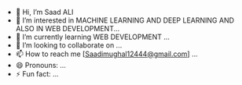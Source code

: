 - 👋 Hi, I’m Saad ALI
- 👀 I’m interested in  MACHINE LEARNING AND DEEP LEARNING AND ALSO IN WEB DEVELOPMENT...
- 🌱 I’m currently learning WEB DEVELOPMENT ...
- 💞️ I’m looking to collaborate on ...
- 📫 How to reach me [Saadimughal12444@gmail.com] ...
- 😄 Pronouns: ...
- ⚡ Fun fact: ...

<!---
Saadi77-mx/Saadi77-mx is a ✨ special ✨ repository because its `README.md` (this file) appears on your GitHub profile.
You can click the Preview link to take a look at your changes.
--->
